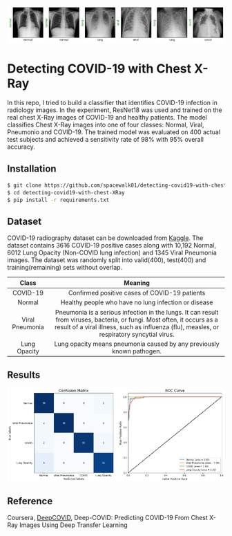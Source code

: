 ![alt text](figs/covid_prediction.png)

# Detecting COVID-19 with Chest X-Ray

In this repo, I tried to build a classifier that identifies COVID-19 infection in radiology images. In the experiment, ResNet18 was used and trained on the real chest X-Ray images of COVID-19 and healthy patients. The model classifies Chest X-Ray images into one of four classes: Normal, Viral, Pneumonio and COVID-19. The trained model was evaluated on 400 actual test subjects and achieved a sensitivity rate of 98% with 95% overall accuracy.


## Installation
```bash
$ git clone https://github.com/spacewalk01/detecting-covid19-with-chest-XRay
$ cd detecting-covid19-with-chest-XRay
$ pip install -r requirements.txt
```

## Dataset

COVID-19 radiography dataset can be downloaded from [Kaggle](https://www.kaggle.com/tawsifurrahman/covid19-radiography-database). The dataset contains 3616 COVID-19 positive cases along with 10,192 Normal, 6012 Lung Opacity (Non-COVID lung infection) and 1345 Viral Pneumonia images. The dataset was randomly split into valid(400), test(400) and training(remaining) sets without overlap.

| Class | Meaning |
| :---: | :---: | 
| COVID-19 |  Confirmed positive cases of COVID-19 patients |
| Normal | Healthy people who have no lung infection or disease |
| Viral Pneumonia | Pneumonia is a serious infection in the lungs. It can result from viruses, bacteria, or fungi. Most often, it occurs as a result of a viral illness, such as influenza (flu), measles, or respiratory syncytial virus. |
| Lung Opacity | Lung opacity means pneumonia caused by any previously known pathogen. |

## Results

![alt text](figs/auc.png)

## Reference
Coursera, [DeepCOVID](https://github.com/shervinmin/DeepCovid), Deep-COVID: Predicting COVID-19 From Chest X-Ray Images Using Deep Transfer
Learning
